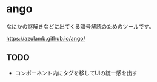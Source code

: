 # ango

なにかの謎解きなどに出てくる暗号解読のためのツールです。

https://azulamb.github.io/ango/

## TODO

* コンポーネント内にタグを移してUIの統一感を出す
